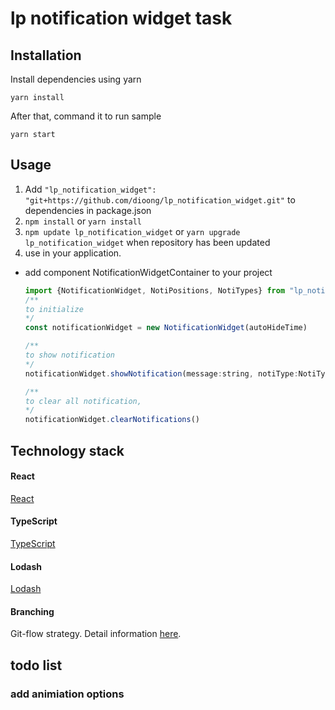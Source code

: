 # lp notification widget task

## Installation
Install dependencies using yarn

````
yarn install
````

After that, command it to run sample

````
yarn start
````

## Usage
1. Add `"lp_notification_widget": "git+https://github.com/dioong/lp_notification_widget.git"` to dependencies in package.json
2. `npm install`  or `yarn install`
3. `npm update lp_notification_widget` or `yarn upgrade lp_notification_widget` when repository has been updated
4. use in your application.

- add component NotificationWidgetContainer to your project
    ```javascript
  import {NotificationWidget, NotiPositions, NotiTypes} from "lp_notification_widget";
  /**
    to initialize     
  */  
  const notificationWidget = new NotificationWidget(autoHideTime)
  
  /**
    to show notification     
    */
  notificationWidget.showNotification(message:string, notiType:NotiTypes, position:NotiPositions)

  /**
    to clear all notification,
  */
  notificationWidget.clearNotifications()
    ```

## Technology stack
#### React
[React](https://github.com/facebook/react)

#### TypeScript
[TypeScript](https://www.typescriptlang.org/)

#### Lodash
[Lodash](https://lodash.com/)

#### Branching
Git-flow strategy. Detail information [here](http://nvie.com/posts/a-successful-git-branching-model/).

## todo list
### add animiation options